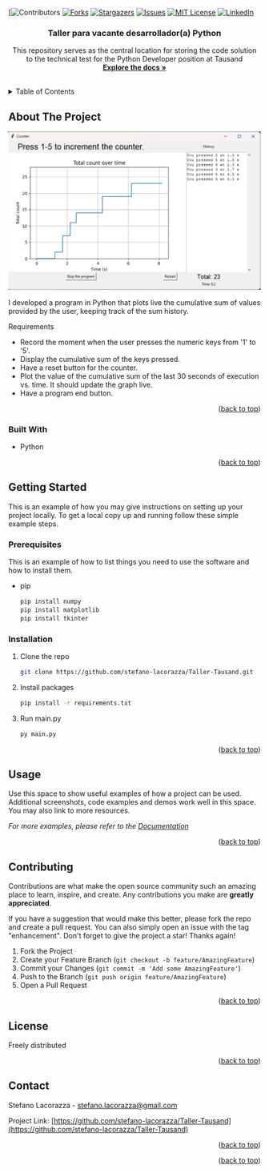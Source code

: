 <!-- Improved compatibility of back to top link: See: https://github.com/othneildrew/Best-README-Template/pull/73 -->
<a name="readme-top"></a>
<!--
*** Thanks for checking out the Best-README-Template. If you have a suggestion
*** that would make this better, please fork the repo and create a pull request
*** or simply open an issue with the tag "enhancement".
*** Don't forget to give the project a star!
*** Thanks again! Now go create something AMAZING! :D
-->



<!-- PROJECT SHIELDS -->
<!--
*** I'm using markdown "reference style" links for readability.
*** Reference links are enclosed in brackets [ ] instead of parentheses ( ).
*** See the bottom of this document for the declaration of the reference variables
*** for contributors-url, forks-url, etc. This is an optional, concise syntax you may use.
*** https://www.markdownguide.org/basic-syntax/#reference-style-links
-->
[![Contributors][contributors-url]
[![Forks][forks-shield]][forks-url]
[![Stargazers][stars-shield]][stars-url]
[![Issues][issues-shield]][issues-url]
[![MIT License][license-shield]][license-url]
[![LinkedIn][linkedin-shield]][linkedin-url]




<h3 align="center">Taller para vacante desarrollador(a) Python</h3>

  <p align="center">
    This repository serves as the central location for storing the code solution to the technical test for the Python Developer position at Tausand
    <br />
    <a href="https://github.com/stefano-lacorazza/Taller-Tausand"><strong>Explore the docs »</strong></a>
    <br />
    <br />
  </p>
</div>



<!-- TABLE OF CONTENTS -->
<details>
  <summary>Table of Contents</summary>
  <ol>
    <li>
      <a href="#about-the-project">About The Project</a>
      <ul>
        <li><a href="#built-with">Built With</a></li>
      </ul>
    </li>
    <li>
      <a href="#getting-started">Getting Started</a>
      <ul>
        <li><a href="#prerequisites">Prerequisites</a></li>
        <li><a href="#installation">Installation</a></li>
      </ul>
    </li>
    <li><a href="#usage">Usage</a></li>
    <li><a href="#roadmap">Roadmap</a></li>
    <li><a href="#contributing">Contributing</a></li>
    <li><a href="#license">License</a></li>
    <li><a href="#contact">Contact</a></li>
    <li><a href="#acknowledgments">Acknowledgments</a></li>
  </ol>
</details>



<!-- ABOUT THE PROJECT -->
## About The Project
![image](https://github.com/stefano-lacorazza/Taller-Tausand/blob/main/images/Screenshot1.png)


I developed a program in Python that plots live the cumulative sum of values provided by the user, keeping track of the sum history.

Requirements

- Record the moment when the user presses the numeric keys from '1' to '5'.
- Display the cumulative sum of the keys pressed.
- Have a reset button for the counter.
- Plot the value of the cumulative sum of the last 30 seconds of execution vs. time. It should update the graph live.
- Have a program end button.

<p align="right">(<a href="#readme-top">back to top</a>)</p>



### Built With

* Python
<p align="right">(<a href="#readme-top">back to top</a>)</p>



<!-- GETTING STARTED -->
## Getting Started

This is an example of how you may give instructions on setting up your project locally.
To get a local copy up and running follow these simple example steps.

### Prerequisites

This is an example of how to list things you need to use the software and how to install them.
* pip
  ```sh
  pip install numpy
  pip install matplotlib
  pip install tkinter
  ```

### Installation

1. Clone the repo
   ```sh
   git clone https://github.com/stefano-lacorazza/Taller-Tausand.git
   ```
2. Install packages
   ```sh
   pip install -r requirements.txt
   ```
2. Run main.py
    ```sh
   py main.py
   ```

<p align="right">(<a href="#readme-top">back to top</a>)</p>



<!-- USAGE EXAMPLES -->
## Usage

Use this space to show useful examples of how a project can be used. Additional screenshots, code examples and demos work well in this space. You may also link to more resources.

_For more examples, please refer to the [Documentation](https://example.com)_

<p align="right">(<a href="#readme-top">back to top</a>)</p>





<!-- CONTRIBUTING -->
## Contributing

Contributions are what make the open source community such an amazing place to learn, inspire, and create. Any contributions you make are **greatly appreciated**.

If you have a suggestion that would make this better, please fork the repo and create a pull request. You can also simply open an issue with the tag "enhancement".
Don't forget to give the project a star! Thanks again!

1. Fork the Project
2. Create your Feature Branch (`git checkout -b feature/AmazingFeature`)
3. Commit your Changes (`git commit -m 'Add some AmazingFeature'`)
4. Push to the Branch (`git push origin feature/AmazingFeature`)
5. Open a Pull Request

<p align="right">(<a href="#readme-top">back to top</a>)</p>



<!-- LICENSE -->
## License

Freely distributed

<p align="right">(<a href="#readme-top">back to top</a>)</p>



<!-- CONTACT -->
## Contact

Stefano Lacorazza - stefano.lacorazza@gmail.com

Project Link: [https://github.com/stefano-lacorazza/Taller-Tausand](https://github.com/stefano-lacorazza/Taller-Tausand)

<p align="right">(<a href="#readme-top">back to top</a>)</p>





<p align="right">(<a href="#readme-top">back to top</a>)</p>



<!-- MARKDOWN LINKS & IMAGES -->
<!-- https://www.markdownguide.org/basic-syntax/#reference-style-links -->
[contributors-shield]: https://img.shields.io/github/ller-Tausandcontributors/stefano-lacorazza/Taller-Tausand.svg?style=for-the-badge
[contributors-url]: https://github.com/stefano-lacorazza/Taller-Tausand/graphs/contributors
[forks-shield]: https://img.shields.io/github/forks/stefano-lacorazza/Taller-Tausand.svg?style=for-the-badge
[forks-url]: https://github.com/stefano-lacorazza/Taller-Tausand/network/members
[stars-shield]: https://img.shields.io/github/stars/stefano-lacorazza/Taller-Tausand.svg?style=for-the-badge
[stars-url]: https://github.com/stefano-lacorazza/Taller-Tausand/stargazers
[issues-shield]: https://img.shields.io/github/issues/stefano-lacorazza/Taller-Tausand.svg?style=for-the-badge
[issues-url]: https://github.com/stefano-lacorazza/Taller-Tausand/issues
[license-shield]: https://img.shields.io/github/license/stefano-lacorazza/Taller-Tausand.svg?style=for-the-badge
[license-url]: https://github.com/stefano-lacorazza/Taller-Tausand/blob/master/LICENSE.txt
[linkedin-shield]: https://img.shields.io/badge/-LinkedIn-black.svg?style=for-the-badge&logo=linkedin&colorB=555
[linkedin-url]: https://linkedin.com/in/stefano-lacorazza-developer
[product-screenshot]: images/screenshot.png
[Next.js]: https://img.shields.io/badge/next.js-000000?style=for-the-badge&logo=nextdotjs&logoColor=white
[Next-url]: https://nextjs.org/
[React.js]: https://img.shields.io/badge/React-20232A?style=for-the-badge&logo=react&logoColor=61DAFB
[React-url]: https://reactjs.org/
[Vue.js]: https://img.shields.io/badge/Vue.js-35495E?style=for-the-badge&logo=vuedotjs&logoColor=4FC08D
[Vue-url]: https://vuejs.org/
[Angular.io]: https://img.shields.io/badge/Angular-DD0031?style=for-the-badge&logo=angular&logoColor=white
[Angular-url]: https://angular.io/
[Svelte.dev]: https://img.shields.io/badge/Svelte-4A4A55?style=for-the-badge&logo=svelte&logoColor=FF3E00
[Svelte-url]: https://svelte.dev/
[Laravel.com]: https://img.shields.io/badge/Laravel-FF2D20?style=for-the-badge&logo=laravel&logoColor=white
[Laravel-url]: https://laravel.com
[Bootstrap.com]: https://img.shields.io/badge/Bootstrap-563D7C?style=for-the-badge&logo=bootstrap&logoColor=white
[Bootstrap-url]: https://getbootstrap.com
[JQuery.com]: https://img.shields.io/badge/jQuery-0769AD?style=for-the-badge&logo=jquery&logoColor=white
[JQuery-url]: https://jquery.com 
